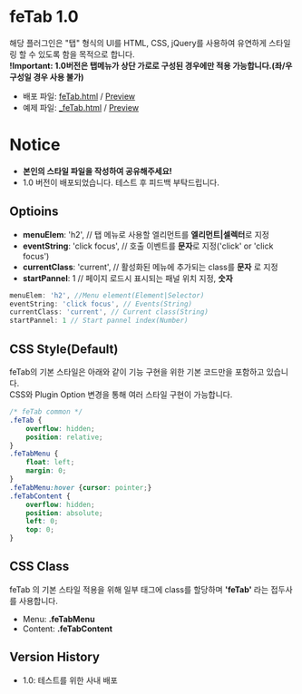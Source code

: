 feTab  1.0
===============
 해당 플러그인은 "탭" 형식의 UI를 HTML, CSS, jQuery를 사용하여 유연하게 스타일링 할 수 있도록 함을 목적으로 합니다.<br>
 **!Important: 1.0버전은 탭메뉴가 상단 가로로 구성된 경우에만 적용 가능합니다.(좌/우 구성일 경우 사용 불가)**

- 배포 파일: [feTab.html](https://github.com/moya85/cidow/blob/master/feTab/feTab.html) / [Preview](http://code.codeisart.co.kr/feTab.html)
- 예제 파일: [_feTab.html](https://github.com/moya85/cidow/blob/master/feTab/_feTab.html) / [Preview](http://code.codeisart.co.kr/_feTab.html)

# Notice
- **본인의 스타일 파일을 작성하여 공유해주세요!**
- 1.0 버전이 배포되었습니다. 테스트 후 피드백 부탁드립니다.

## Optioins
- **menuElem**: 'h2', // 탭 메뉴로 사용할 엘리먼트를 **엘리먼트|셀렉터**로 지정
- **eventString**: 'click focus', // 호출 이벤트를 **문자**로 지정('click' or 'click focus')
- **currentClass**: 'current', // 활성화된 메뉴에 추가되는 class를 **문자** 로 지정
- **startPannel**: 1 // 페이지 로드시 표시되는 패널 위치 지정, **숫자**

```javascript
menuElem: 'h2', //Menu element(Element|Selector)
eventString: 'click focus', // Events(String)
currentClass: 'current', // Current class(String)
startPannel: 1 // Start pannel index(Number)
```

## CSS Style(Default)
feTab의 기본 스타일은 아래와 같이 기능 구현을 위한 기본 코드만을 포함하고 있습니다.<br>
CSS와 Plugin Option 변경을 통해 여러 스타일 구현이 가능합니다.
```css
/* feTab common */
.feTab {
	overflow: hidden;
	position: relative;
}
.feTabMenu {
	float: left;
	margin: 0;
}
.feTabMenu:hover {cursor: pointer;}
.feTabContent {
	overflow: hidden;
	position: absolute;
	left: 0;
	top: 0;
}
```

## CSS Class
feTab 의 기본 스타일 적용을 위해 일부 태그에 class를 할당하며 **'feTab'** 라는 접두사를 사용합니다.

- Menu: **.feTabMenu**
- Content: **.feTabContent**

## Version History
- 1.0: 테스트를 위한 사내 배포
